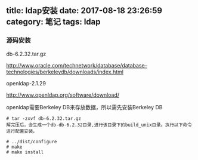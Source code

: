 title: ldap安装
date: 2017-08-18 23:26:59
category: 笔记
tags: ldap
---

### 源码安装

db-6.2.32.tar.gz

http://www.oracle.com/technetwork/database/database-technologies/berkeleydb/downloads/index.html

openldap-2.1.29

http://www.openldap.org/software/download/

openldap需要Berkeley DB来存放数据，所以需先安装Berkeley DB

```
# tar -zxvf db-6.2.32.tar.gz
解完压后，会生成一个db-db-6.2.32目录,进行该目录下的build_unix目录。执行以下命令进行配置安装。

# ../dist/configure
# make
# make install
```


